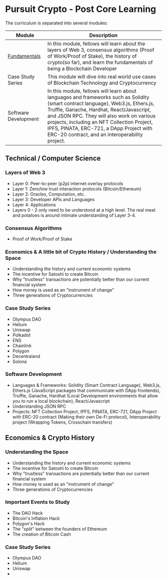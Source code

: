 # Pursuit Crypto - Post Core Learning

The curriculum is separated into several modules:

| Module | Description |
| --- | --- |
| [Fundamentals](https://github.com/joinpursuit/pursuit-crypto-lessons/tree/main/fundamentals) | In this module, fellows will learn about the layers of Web 3, consensus algorithms (Proof of Work/Proof of Stake), the history of crypto(so far), and learn the fundamentals of being a Blockchain Developer |
| Case Study Series | This module will dive into real world use cases of Blockchain Technology and Cryptocurrency |
| Software Development | In this module, fellows will learn about languages and frameworks such as Solidity (smart contract language), Web3.js, Ethers.js, Truffle, Ganache, Hardhat, React/Javascript, and JSON RPC. They will also work on various projects, including an NFT Collection Project, IPFS, PINATA, ERC-721, a DApp Project with ERC-20 contract, and an interoperability project. |

## Technical / Computer Science

### Layers of Web 3
- Layer 0: Peer-to-peer (p2p) internet overlay protocols 
- Layer 1: Zero/low trust interaction protocols (Bitcoin/Ethereum) 
- Layer 2: Oracles, Computation, etc. 
- Layer 3: Developer APIs and Languages 
- Layer 4: Applications 
- Layers 0 - 2 only need to be understood at a high level. The real meat and potatoes is around intimate understanding of Layer 3-4.

### Consensus Algorithms
- Proof of Work/Proof of Stake

### Economics & A little bit of Crypto History / Understanding the Space
- Understanding the history and current economic systems
- The incentive for Satoshi to create Bitcoin
- Why "trustless" transactions are potentially better than our current financial system
- How money is used as an "instrument of change"
- Three generations of Cryptocurrencies

### Case Study Series
- Olympus DAO 
- Helium 
- Uniswap 
- Polkadot 
- ENS 
- Chainlink
- Polygon
- Decentraland 
- Solona

### Software Development
- Languages & Frameworks: Solidity (Smart Contract Language), Web3.js, Ethers.js (JavaScript packages that communicate with DApp frontends), Truffle, Ganache, Hardhat (Local Development environments that allow you to run a local blockchain), React/Javascript 
- Understanding JSON RPC
- Projects: NFT Collection Project, IPFS, PINATA, ERC-721, DApp Project with ERC-20 contract (Making their own De-Fi protocol), Interoperability project (Wrapping Tokens, Crosschain transfers)  

## Economics & Crypto History

### Understanding the Space
- Understanding the history and current economic systems
- The incentive for Satoshi to create Bitcoin
- Why "trustless" transactions are potentially better than our current financial system
- How money is used as an "instrument of change"
- Three generations of Cryptocurrencies

### Important Events to Study
- The DAO Hack
- Bitcoin's Inflation Hack
- Polygon's Hack
- The "split" between the founders of Ethereum
- The creation of Bitcoin Cash

### Case Study Series
- Olympus DAO 
- Helium 
- Uniswap 
-

